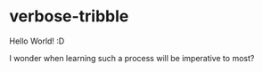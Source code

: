 # verbose-tribble
Hello World! :D

I wonder when learning such a process will be imperative to most?
